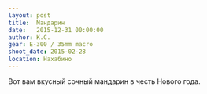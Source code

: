 ```yaml
---
layout: post
title:  Мандарин
date:   2015-12-31 00:00:00
author: К.С.
gear: E-300 / 35mm macro
shoot_date: 2015-02-28
location: Нахабино
---
```


Вот вам вкусный сочный мандарин в честь Нового года.
